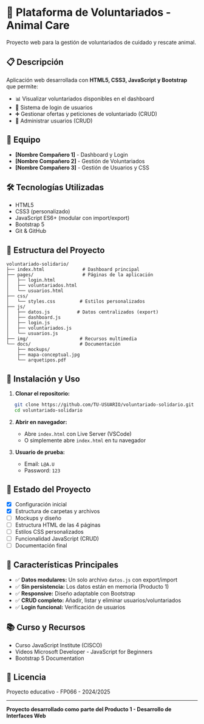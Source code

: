 # 🐾 Plataforma de Voluntariados - Animal Care

Proyecto web para la gestión de voluntariados de cuidado y rescate animal.

## 📋 Descripción

Aplicación web desarrollada con **HTML5, CSS3, JavaScript y Bootstrap** que permite:
- 📊 Visualizar voluntariados disponibles en el dashboard
- 🔐 Sistema de login de usuarios
- ➕ Gestionar ofertas y peticiones de voluntariado (CRUD)
- 👥 Administrar usuarios (CRUD)

## 👥 Equipo

- **[Nombre Compañero 1]** - Dashboard y Login
- **[Nombre Compañero 2]** - Gestión de Voluntariados
- **[Nombre Compañero 3]** - Gestión de Usuarios y CSS

## 🛠️ Tecnologías Utilizadas

- HTML5
- CSS3 (personalizado)
- JavaScript ES6+ (modular con import/export)
- Bootstrap 5
- Git & GitHub

## 📁 Estructura del Proyecto
```
voluntariado-solidario/
├── index.html              # Dashboard principal
├── pages/                  # Páginas de la aplicación
│   ├── login.html
│   ├── voluntariados.html
│   └── usuarios.html
├── css/
│   └── styles.css         # Estilos personalizados
├── js/
│   ├── datos.js          # Datos centralizados (export)
│   ├── dashboard.js
│   ├── login.js
│   ├── voluntariados.js
│   └── usuarios.js
├── img/                   # Recursos multimedia
└── docs/                  # Documentación
    ├── mockups/
    ├── mapa-conceptual.jpg
    └── arquetipos.pdf
```

## 🚀 Instalación y Uso

1. **Clonar el repositorio:**
```bash
   git clone https://github.com/TU-USUARIO/voluntariado-solidario.git
   cd voluntariado-solidario
```

2. **Abrir en navegador:**
   - Abre `index.html` con Live Server (VSCode)
   - O simplemente abre `index.html` en tu navegador

3. **Usuario de prueba:**
   - Email: `L@A.U`
   - Password: `123`

## 📝 Estado del Proyecto

- [x] Configuración inicial
- [x] Estructura de carpetas y archivos
- [ ] Mockups y diseño
- [ ] Estructura HTML de las 4 páginas
- [ ] Estilos CSS personalizados
- [ ] Funcionalidad JavaScript (CRUD)
- [ ] Documentación final

## 🎯 Características Principales

- ✅ **Datos modulares:** Un solo archivo `datos.js` con export/import
- ✅ **Sin persistencia:** Los datos están en memoria (Producto 1)
- ✅ **Responsive:** Diseño adaptable con Bootstrap
- ✅ **CRUD completo:** Añadir, listar y eliminar usuarios/voluntariados
- ✅ **Login funcional:** Verificación de usuarios

## 📚 Curso y Recursos

- Curso JavaScript Institute (CISCO)
- Videos Microsoft Developer - JavaScript for Beginners
- Bootstrap 5 Documentation

## 📄 Licencia

Proyecto educativo - FP066 - 2024/2025

---

**Proyecto desarrollado como parte del Producto 1 - Desarrollo de Interfaces Web**